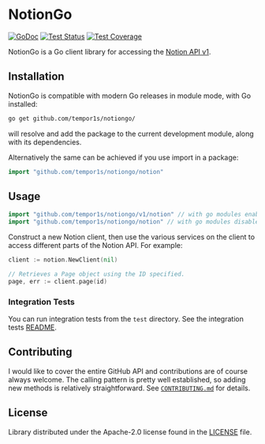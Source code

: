# NotionGo

[![GoDoc](https://img.shields.io/static/v1?label=godoc&message=reference&color=blue)](https://pkg.go.dev/github.com/google/go-github/v35/github)
[![Test Status](https://github.com/google/go-github/workflows/tests/badge.svg)](https://github.com/google/go-github/actions?query=workflow%3Atests)
[![Test Coverage](https://codecov.io/gh/google/go-github/branch/master/graph/badge.svg)](https://codecov.io/gh/google/go-github)


NotionGo is a Go client library for accessing the [Notion API v1]("https://developers.notion.com/").


## Installation ##

NotionGo is compatible with modern Go releases in module mode, with Go installed:

```bash
go get github.com/tempor1s/notiongo/
```

will resolve and add the package to the current development module, along with its dependencies.

Alternatively the same can be achieved if you use import in a package:

```go
import "github.com/tempor1s/notiongo/notion"
```

## Usage ##

```go
import "github.com/tempor1s/notiongo/v1/notion"	// with go modules enabled (GO111MODULE=on or outside GOPATH)
import "github.com/tempor1s/notiongo/notion" // with go modules disabled
```

Construct a new Notion client, then use the various services on the client to
access different parts of the Notion API. For example:

```go
client := notion.NewClient(nil)

// Retrieves a Page object using the ID specified.
page, err := client.page(id)
```

### Integration Tests ###

You can run integration tests from the `test` directory. See the integration tests [README](test/README.md).

## Contributing ##
I would like to cover the entire GitHub API and contributions are of course always welcome. The
calling pattern is pretty well established, so adding new methods is relatively
straightforward. See [`CONTRIBUTING.md`](CONTRIBUTING.md) for details.


## License ##

Library distributed under the Apache-2.0 license found in the [LICENSE](./LICENSE)
file.